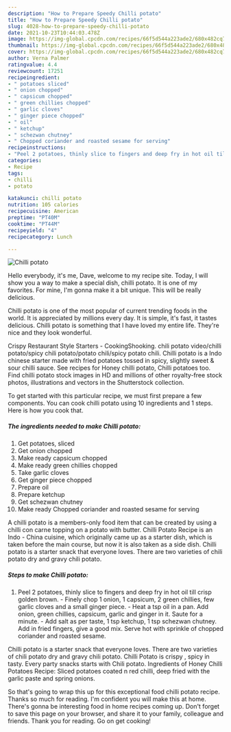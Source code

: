 ```yaml
---
description: "How to Prepare Speedy Chilli potato"
title: "How to Prepare Speedy Chilli potato"
slug: 4028-how-to-prepare-speedy-chilli-potato
date: 2021-10-23T10:44:03.478Z
image: https://img-global.cpcdn.com/recipes/66f5d544a223ade2/680x482cq70/chilli-potato-recipe-main-photo.jpg
thumbnail: https://img-global.cpcdn.com/recipes/66f5d544a223ade2/680x482cq70/chilli-potato-recipe-main-photo.jpg
cover: https://img-global.cpcdn.com/recipes/66f5d544a223ade2/680x482cq70/chilli-potato-recipe-main-photo.jpg
author: Verna Palmer
ratingvalue: 4.4
reviewcount: 17251
recipeingredient:
- " potatoes sliced"
- " onion chopped"
- " capsicum chopped"
- " green chillies chopped"
- " garlic cloves"
- " ginger piece chopped"
- " oil"
- " ketchup"
- " schezwan chutney"
- " Chopped coriander and roasted sesame for serving"
recipeinstructions:
- "Peel 2 potatoes, thinly slice to fingers and deep fry in hot oil till crisp golden brown.  Finely chop 1 onion, 1 capsicum, 2 green chillies, few garlic cloves and a small ginger piece.  Heat a tsp oil in a pan. Add onion, green chillies, capsicum, garlic and ginger in it. Saute for a minute.  Add salt as per taste, 1 tsp ketchup, 1 tsp schezwan chutney. Add in fried fingers, give a good mix. Serve hot with sprinkle of chopped coriander and roasted sesame."
categories:
- Recipe
tags:
- chilli
- potato

katakunci: chilli potato 
nutrition: 105 calories
recipecuisine: American
preptime: "PT40M"
cooktime: "PT44M"
recipeyield: "4"
recipecategory: Lunch

---
```



![Chilli potato](https://img-global.cpcdn.com/recipes/66f5d544a223ade2/680x482cq70/chilli-potato-recipe-main-photo.jpg)

Hello everybody, it's me, Dave, welcome to my recipe site. Today, I will show you a way to make a special dish, chilli potato. It is one of my favorites. For mine, I'm gonna make it a bit unique. This will be really delicious.

Chilli potato is one of the most popular of current trending foods in the world. It is appreciated by millions every day. It is simple, it's fast, it tastes delicious. Chilli potato is something that I have loved my entire life. They're nice and they look wonderful.

Crispy Restaurant Style Starters - CookingShooking. chili potato video/chilli potato/spicy chili potato/potato chili/spicy potato chili. Chilli potato is a Indo chinese starter made with fried potatoes tossed in spicy, slightly sweet &amp; sour chilli sauce. See recipes for Honey chilli potato, Chilli potatoes too. Find chilli potato stock images in HD and millions of other royalty-free stock photos, illustrations and vectors in the Shutterstock collection.


To get started with this particular recipe, we must first prepare a few components. You can cook chilli potato using 10 ingredients and 1 steps. Here is how you cook that.

<!--inarticleads1-->

##### The ingredients needed to make Chilli potato:

1. Get  potatoes, sliced
1. Get  onion chopped
1. Make ready  capsicum chopped
1. Make ready  green chillies chopped
1. Take  garlic cloves
1. Get  ginger piece chopped
1. Prepare  oil
1. Prepare  ketchup
1. Get  schezwan chutney
1. Make ready  Chopped coriander and roasted sesame for serving


A chilli potato is a members-only food item that can be created by using a chilli con carne topping on a potato with butter. Chilli Potato Recipe is an Indo - China cuisine, which originally came up as a starter dish, which is taken before the main course, but now it is also taken as a side dish. Chilli potato is a starter snack that everyone loves. There are two varieties of chili potato dry and gravy chili potato. 

<!--inarticleads2-->

##### Steps to make Chilli potato:

1. Peel 2 potatoes, thinly slice to fingers and deep fry in hot oil till crisp golden brown.  - Finely chop 1 onion, 1 capsicum, 2 green chillies, few garlic cloves and a small ginger piece.  - Heat a tsp oil in a pan. Add onion, green chillies, capsicum, garlic and ginger in it. Saute for a minute.  - Add salt as per taste, 1 tsp ketchup, 1 tsp schezwan chutney. Add in fried fingers, give a good mix. Serve hot with sprinkle of chopped coriander and roasted sesame.


Chilli potato is a starter snack that everyone loves. There are two varieties of chili potato dry and gravy chili potato. Chilli Potato is crispy , spicy in tasty. Every party snacks starts with Chili potato. Ingredients of Honey Chilli Potatoes Recipe: Sliced potatoes coated n red chilli, deep fried with the garlic paste and spring onions. 

So that's going to wrap this up for this exceptional food chilli potato recipe. Thanks so much for reading. I'm confident you will make this at home. There's gonna be interesting food in home recipes coming up. Don't forget to save this page on your browser, and share it to your family, colleague and friends. Thank you for reading. Go on get cooking!
